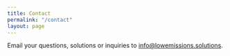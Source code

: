 ```yaml
---
title: Contact
permalink: "/contact"
layout: page
---
```

Email your questions, solutions or inquiries to [info@lowemissions.solutions](mailto:info@lowemissions.solutions). 
